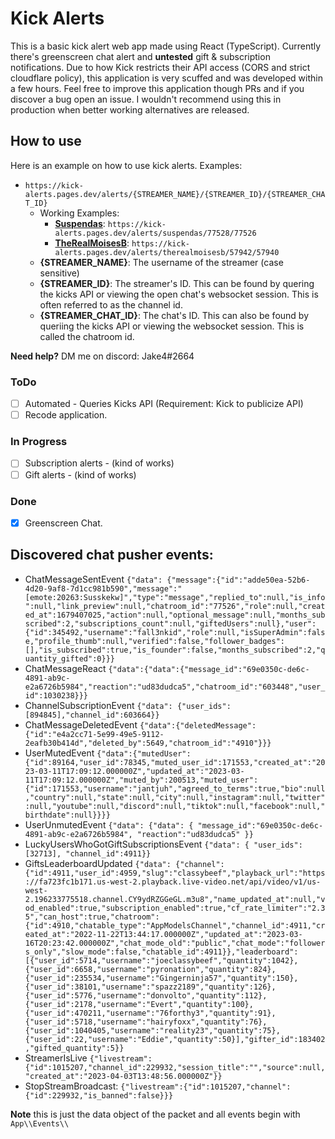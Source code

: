 # Kick Alerts

This is a basic kick alert web app made using React (TypeScript). Currently there's greenscreen chat alert and **untested** gift & subscription notifications. Due to how Kick restricts their API access (CORS and strict cloudflare policy), this application is very scuffed and was developed within a few hours. Feel free to improve this application though PRs and if you discover a bug open an issue. I wouldn't recommend using this in production when better working alternatives are released.

## How to use

Here is an example on how to use kick alerts.
Examples:

- ``https://kick-alerts.pages.dev/alerts/{STREAMER_NAME}/{STREAMER_ID}/{STREAMER_CHAT_ID}``
  - Working Examples:
    - **[Suspendas](https://kick.com/suspendas)**: ``https://kick-alerts.pages.dev/alerts/suspendas/77528/77526``
    - **[TheRealMoisesB](https://kick.com/therealmoisesb)**: ``https://kick-alerts.pages.dev/alerts/therealmoisesb/57942/57940``
  - **{STREAMER_NAME}**: The username of the streamer (case sensitive)
  - **{STREAMER_ID}**: The streamer's ID. This can be found by quering the kicks API or viewing the open chat's websocket session. This is often referred to as the channel id.
  - **{STREAMER_CHAT_ID}**: The chat's ID. This can also be found by queriing the kicks API or viewing the websocket session. This is called the chatroom id.

**Need help?** DM me on discord: Jake4#2664

### ToDo

- [ ] Automated - Queries Kicks API (Requirement: Kick to publicize API)
- [ ] Recode application.

### In Progress

- [ ] Subscription alerts - (kind of works)
- [ ] Gift alerts - (kind of works)

### Done

- [x] Greenscreen Chat.

## Discovered chat pusher events:

- ChatMessageSentEvent ``{"data": {"message":{"id":"adde50ea-52b6-4d20-9af8-7d1cc981b590","message":"[emote:20263:Susskekw]","type":"message","replied_to":null,"is_info":null,"link_preview":null,"chatroom_id":"77526","role":null,"created_at":1679407025,"action":null,"optional_message":null,"months_subscribed":2,"subscriptions_count":null,"giftedUsers":null},"user":{"id":345492,"username":"fall3nkid","role":null,"isSuperAdmin":false,"profile_thumb":null,"verified":false,"follower_badges":[],"is_subscribed":true,"is_founder":false,"months_subscribed":2,"quantity_gifted":0}}}``
- ChatMessageReact ``{"data":{"data":{"message_id":"69e0350c-de6c-4891-ab9c-e2a6726b5984","reaction":"ud83dudca5","chatroom_id":"603448","user_id":1030238}}}``
- ChannelSubscriptionEvent ``{"data": {"user_ids":[894845],"channel_id":603664}}``
- ChatMessageDeletedEvent ``{"data":{"deletedMessage":{"id":"e4a2cc71-5e99-49e5-9112-2eafb30b414d","deleted_by":5649,"chatroom_id":"4910"}}}``
- UserMutedEvent ``{"data":{"mutedUser":{"id":89164,"user_id":78345,"muted_user_id":171553,"created_at":"2023-03-11T17:09:12.000000Z","updated_at":"2023-03-11T17:09:12.000000Z","muted_by":200513,"muted_user":{"id":171553,"username":"jantjuh","agreed_to_terms":true,"bio":null,"country":null,"state":null,"city":null,"instagram":null,"twitter":null,"youtube":null,"discord":null,"tiktok":null,"facebook":null,"birthdate":null}}}}``
- UserUnmutedEvent ``{"data": {"data": { "message_id":"69e0350c-de6c-4891-ab9c-e2a6726b5984", "reaction":"ud83dudca5" }}``
- LuckyUsersWhoGotGiftSubscriptionsEvent ``{"data": { "user_ids":[32713], "channel_id":4911}}``
- GiftsLeaderboardUpdated ``{"data": {"channel":{"id":4911,"user_id":4959,"slug":"classybeef","playback_url":"https://fa723fc1b171.us-west-2.playback.live-video.net/api/video/v1/us-west-2.196233775518.channel.CY9ydRZGGeGL.m3u8","name_updated_at":null,"vod_enabled":true,"subscription_enabled":true,"cf_rate_limiter":"2.35","can_host":true,"chatroom":{"id":4910,"chatable_type":"AppModelsChannel","channel_id":4911,"created_at":"2022-11-22T13:44:17.000000Z","updated_at":"2023-03-16T20:23:42.000000Z","chat_mode_old":"public","chat_mode":"followers_only","slow_mode":false,"chatable_id":4911}},"leaderboard":[{"user_id":5714,"username":"joeclassybeef","quantity":1042},{"user_id":6658,"username":"pyronation","quantity":824},{"user_id":235534,"username":"Gingerninja57","quantity":150},{"user_id":38101,"username":"spazz2189","quantity":126},{"user_id":5776,"username":"donvolto","quantity":112},{"user_id":2178,"username":"Evert","quantity":100},{"user_id":470211,"username":"76forthy3","quantity":91},{"user_id":5718,"username":"hairyfoxx","quantity":76},{"user_id":1040405,"username":"reality23","quantity":75},{"user_id":22,"username":"Eddie","quantity":50}],"gifter_id":183402,"gifted_quantity":5}}``
- StreamerIsLive ``{"livestream":{"id":1015207,"channel_id":229932,"session_title":"","source":null,"created_at":"2023-04-03T13:48:56.000000Z"}}``
- StopStreamBroadcast: ``{"livestream":{"id":1015207,"channel":{"id":229932,"is_banned":false}}}``

**Note** this is just the data object of the packet and all events begin with `App\\Events\\`
